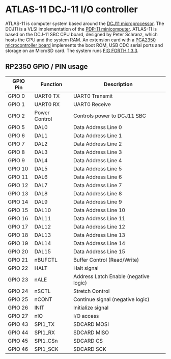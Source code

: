 # ATLAS-11 DCJ-11 I/O controller

ATLAS-11 is computer system based around the [DCJ11 microprocessor](https://dusted.dk/pages/computers/J-11/datasheet-DEC-DCJ11_Microprocessor_Users_Guide_OCR.pdf).  The DCJ11 is a VLSI implementation of the [PDP-11 minicomputer](https://en.wikipedia.org/wiki/PDP-11).  ATLAS-11 is based on the DCJ-11 SBC CPU board, designed by Peter Schranz, which hosts the CPU and the system RAM. An extension card with a [PGA2350 microcontroller board](https://shop.pimoroni.com/products/pga2350) implements the boot ROM, USB CDC serial ports and storage on an MicroSD card.  The system runs [FIG FORTH 1.3.3](http://www.stackosaurus.com/figforth.html).

## RP2350 GPIO / PIN usage

| GPIO Pin | Function | Description |
|----------|----------|-------------|
| GPIO 0   | UART0 TX | UART0 Transmit |
| GPIO 1   | UART0 RX | UART0 Receive |
| GPIO 2   | Power Control | Controls power to DCJ11 SBC |
| GPIO 5   | DAL0 | Data Address Line 0 |
| GPIO 6   | DAL1 | Data Address Line 1 |
| GPIO 7   | DAL2 | Data Address Line 2 |
| GPIO 8   | DAL3 | Data Address Line 3 |
| GPIO 9   | DAL4 | Data Address Line 4 |
| GPIO 10  | DAL5 | Data Address Line 5 |
| GPIO 11  | DAL6 | Data Address Line 6 |
| GPIO 12  | DAL7 | Data Address Line 7 |
| GPIO 13  | DAL8 | Data Address Line 8 |
| GPIO 14  | DAL9 | Data Address Line 9 |
| GPIO 15  | DAL10 | Data Address Line 10 |
| GPIO 16  | DAL11 | Data Address Line 11 |
| GPIO 17  | DAL12 | Data Address Line 12 |
| GPIO 18  | DAL13 | Data Address Line 13 |
| GPIO 19  | DAL14 | Data Address Line 14 |
| GPIO 20  | DAL15 | Data Address Line 15 |
| GPIO 21  | nBUFCTL | Buffer Control (Read/Write) |
| GPIO 22  | HALT | Halt signal |
| GPIO 23  | nALE | Address Latch Enable (negative logic) |
| GPIO 24  | nSCTL | Stretch Control |
| GPIO 25  | nCONT | Continue signal (negative logic) |
| GPIO 26  | INIT | Initialize signal |
| GPIO 27  | nIO | I/O access |
| GPIO 43 | SPI1_TX | SDCARD MOSI |
| GPIO 44 | SPI1_RX | SDCARD MISO |
| GPIO 45 | SPI1_CSn | SDCARD CS |
| GPIO 46 | SPI1_SCK | SDCARD SCK |
